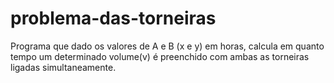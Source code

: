 # problema-das-torneiras
Programa que dado os valores de A e B (x e y) em horas, calcula em quanto tempo um determinado volume(v) é preenchido com ambas as torneiras ligadas simultaneamente.

